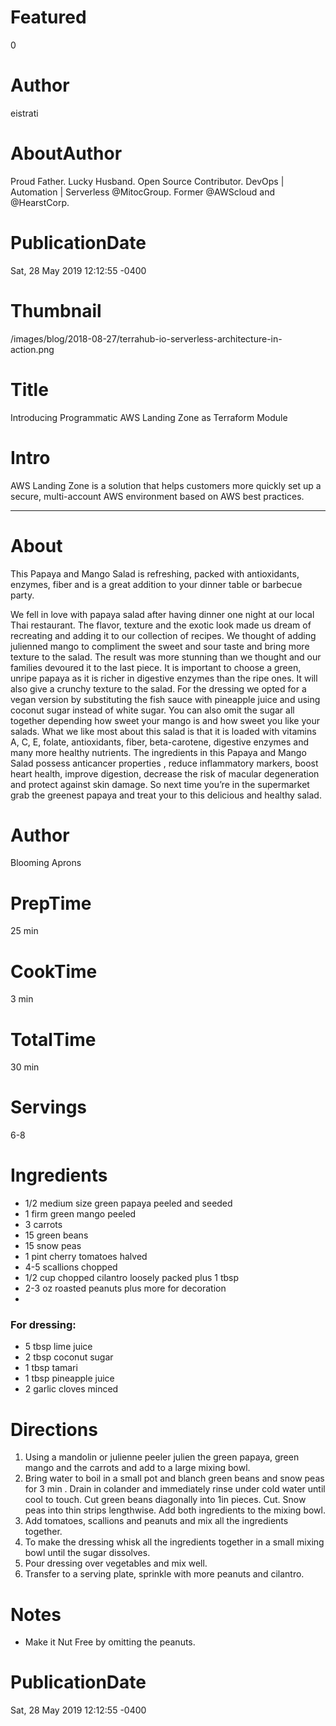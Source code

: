# Featured
0

# Author
eistrati

# AboutAuthor
Proud Father. Lucky Husband. Open Source Contributor. DevOps | Automation | Serverless @MitocGroup. Former @AWScloud and @HearstCorp. 

# PublicationDate
Sat, 28 May 2019 12:12:55 -0400

# Thumbnail
/images/blog/2018-08-27/terrahub-io-serverless-architecture-in-action.png

# Title
Introducing Programmatic AWS Landing Zone as Terraform Module

# Intro
AWS Landing Zone is a solution that helps customers more quickly set up a secure, multi-account AWS environment based on AWS best practices.

---

# About
This Papaya and Mango Salad is refreshing, packed with antioxidants, enzymes, fiber and is a great addition to your dinner table or barbecue party.

We fell in love with papaya salad after having dinner one night at our local Thai restaurant. The flavor, texture and the exotic look 
made us dream of recreating and adding it to our collection of recipes. We thought of adding julienned mango to compliment the sweet 
and sour taste and bring more texture to the salad. The result was more stunning than we thought and our families devoured it to the 
last piece. It is important to choose a green, unripe papaya as it is richer in digestive enzymes than the ripe ones. It will also give 
a crunchy texture to the salad. For the dressing we opted for a vegan version by substituting the fish sauce with pineapple juice and 
using coconut sugar instead of white sugar. You can also omit the sugar all together depending how sweet your mango is and how sweet you 
like your salads. 
What we like most about this salad is that it is loaded with vitamins A, C, E, folate, antioxidants, fiber, beta-carotene, 
digestive enzymes and many more healthy nutrients. The ingredients in this Papaya and Mango Salad possess anticancer properties , reduce 
inflammatory markers, boost heart health, improve digestion, decrease the risk of macular degeneration and protect against skin damage. 
So next time you’re in the supermarket grab the greenest papaya and treat your to this delicious and healthy salad.

# Author
Blooming Aprons

# PrepTime
25 min

# CookTime
3 min

# TotalTime
30 min

# Servings
6-8

# Ingredients
- 1/2 medium size green papaya peeled and seeded
- 1 firm green mango peeled 
- 3 carrots 
- 15 green beans 
- 15 snow peas 
- 1 pint cherry tomatoes halved 
- 4-5 scallions chopped 
- 1/2 cup chopped cilantro loosely packed plus 1 tbsp 
- 2-3 oz roasted peanuts plus more for decoration 
- 
### For dressing:
- 5 tbsp lime juice 
- 2 tbsp coconut sugar 
- 1 tbsp tamari
- 1 tbsp pineapple juice 
- 2 garlic cloves minced

# Directions
1. Using a mandolin or julienne peeler julien the green papaya, green mango and the carrots and add to a large mixing bowl.
2. Bring water to boil in a small pot and blanch green beans and snow peas for 3 min . Drain in colander and immediately rinse under cold water until cool to touch. Cut green beans diagonally into 1in pieces. Cut. Snow peas into thin strips lengthwise. Add both ingredients to the mixing bowl.
3. Add tomatoes, scallions and peanuts and mix all the ingredients together.
4. To make the dressing whisk all the ingredients together in a small mixing bowl until the sugar dissolves.
5. Pour dressing over vegetables and mix well.
6. Transfer to a serving plate, sprinkle with more peanuts and cilantro.

# Notes
- Make it Nut Free by omitting the peanuts.

# PublicationDate
Sat, 28 May 2019 12:12:55 -0400
